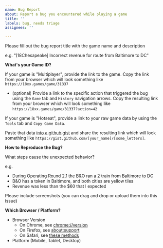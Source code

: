 ```yaml
---
name: Bug Report
about: Report a bug you encountered while playing a game
title: ''
labels: bug, needs triage
assignees: ''

---
```

Please fill out the bug report title with the game name and description

e.g. "[18Chesapeake] Incorrect revenue for route from Baltimore to DC"

**What's your Game ID?**

If your game is "Multiplayer", provide the link to the game. Copy the link from your browser which will look something like `https://18xx.games/game/31337`

- (optional) Provide a link to the specific action that triggered the bug using the `Game` tab and `History` navigation arrows. Copy the resulting link from your browser which will look something like `https://18xx.games/game/31337?action=42`

If your game is "Hotseat", provide a link to your raw game data by using the `Tools` tab and `Copy Game Data`.

Paste that data [into a github gist](https://gist.github.com/) and share the resulting link which will look something like `https://gist.github.com/[your_name]/[some_letters]`.

**How to Reproduce the Bug?**

What steps cause the unexpected behavior?

e.g.
- During Operating Round 2.1 the B&O ran a 2 train from Baltimore to DC
- B&O has a token in Baltimore, and both cities are yellow tiles
- Revenue was less than the $60 that I expected

Please include screenshots (you can drag and drop or upload them into this issue)

**Which Browser / Platform?**
- Browser Version
  - On Chrome, see [chrome://version](chrome://version)
  - On Firefox, see [about:support](about:support)
  - On Safari, see [these methods](https://www.lifewire.com/check-the-version-number-of-safari-446563)
- Platform (Mobile, Tablet, Desktop)
